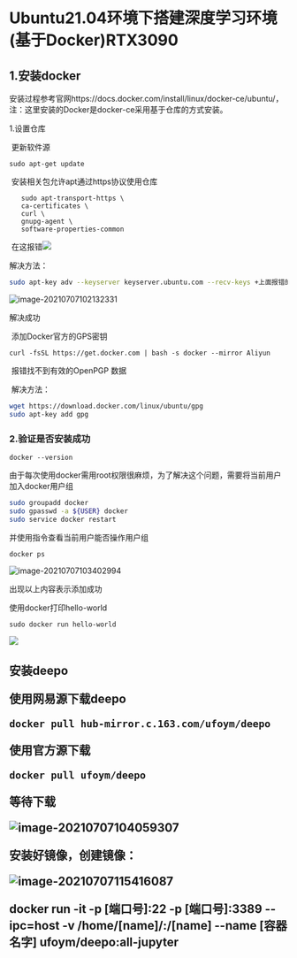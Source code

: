 <h1>Ubuntu21.04环境下搭建深度学习环境(基于Docker)RTX3090</h1>

<h2>1.安装docker
</h2>

安装过程参考官网https://docs.docker.com/install/linux/docker-ce/ubuntu/，注：这里安装的Docker是docker-ce采用基于仓库的方式安装。

1.设置仓库

​	更新软件源

```sudo apt-get update```

​	安装相关包允许apt通过https协议使用仓库

```sudo apt-get install \
   sudo apt-transport-https \
   ca-certificates \
   curl \
   gnupg-agent \
   software-properties-common
```

​		在这报错![](https://gitee.com/liuliuaobidao/github-graph/raw/master/image-20210707102045883.png)

解决方法：

```bash
sudo apt-key adv --keyserver keyserver.ubuntu.com --recv-keys +上面报错的密钥(我的是7EA0A9C3F273FCD8)
```

![image-20210707102132331](https://gitee.com/liuliuaobidao/github-graph/raw/master/image-20210707102132331.png)

解决成功

​	添加Docker官方的GPS密钥

```curl -fsSL https://get.docker.com | bash -s docker --mirror Aliyun```

​		报错找不到有效的OpenPGP 数据

​		解决方法：

```bash
wget https://download.docker.com/linux/ubuntu/gpg
sudo apt-key add gpg
```

<h3>2.验证是否安装成功</h3>

```docker --version```

由于每次使用docker需用root权限很麻烦，为了解决这个问题，需要将当前用户加入docker用户组

```bash
sudo groupadd docker
sudo gpasswd -a ${USER} docker
sudo service docker restart
```

并使用指令查看当前用户能否操作用户组

```bash
docker ps
```

![image-20210707103402994](https://gitee.com/liuliuaobidao/github-graph/raw/master/image-20210707103402994.png)

出现以上内容表示添加成功

使用docker打印hello-world

```sudo docker run hello-world```

![](https://gitee.com/liuliuaobidao/github-graph/raw/master/image-20210707103522179.png)

<h2>安装deepo

使用网易源下载deepo

```docker pull hub-mirror.c.163.com/ufoym/deepo```

使用官方源下载

```
docker pull ufoym/deepo
```

等待下载

![image-20210707104059307](https://gitee.com/liuliuaobidao/github-graph/raw/master/image-20210707104043547.png)

安装好镜像，创建镜像：

![image-20210707115416087](https://gitee.com/liuliuaobidao/github-graph/raw/master/image-20210707115416087.png)

docker run -it -p [端口号]:22 -p [端口号]:3389 --ipc=host -v /home/[name]/:/[name] --name [容器名字] ufoym/deepo:all-jupyter

